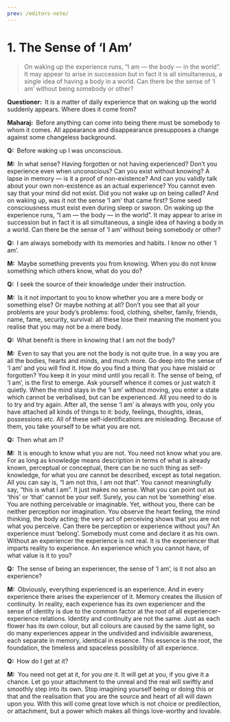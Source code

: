 ```yaml
---
prev: /editors-note/
---
```

# 1. The Sense of ‘I Am’

>On waking up the experience runs, “I am — the body — in the world”. It may 
appear to arise in succession but in fact it is all simultaneous, a single 
idea of having a body in a world. Can there be the sense of ‘I am’ without 
being somebody or other?

**Questioner:**&ensp;It is a matter of daily experience that on waking up the 
world suddenly appears. Where does it come from?

**Maharaj:**&ensp;Before anything can come into being there must be somebody 
to whom it comes. All appearance and disappearance presupposes a change 
against some changeless background.

**Q:**&ensp;Before waking up I was unconscious.

**M:**&ensp;In what sense? Having forgotten or not having experienced? Don’t 
you experience even when unconscious? Can you exist without knowing? A lapse 
in memory — is it a proof of non-existence? And can you validly talk about 
your own non-existence as an actual experience? You cannot even say that your 
mind did not exist. Did you not wake up on being called? And on waking up, was 
it not the sense ‘I am’ that came first? Some seed consciousness must exist 
even during sleep or swoon. On waking up the experience runs, “I am — the body 
— in the world”. It may appear to arise in succession but in fact it is all 
simultaneous, a single idea of having a body in a world. Can there be the 
sense of ‘I am’ without being somebody or other?

**Q:**&ensp;I am always somebody with its memories and habits. I know no other 
‘I am’.

**M:**&ensp;Maybe something prevents you from knowing. When you do not know 
something which others know, what do you do?

**Q:**&ensp;I seek the source of their knowledge under their instruction.

**M:**&ensp;Is it not important to you to know whether you are a mere body or 
something else? Or maybe nothing at all? Don’t you see that all your problems 
are your body’s problems: food, clothing, shelter, family, friends, name, 
fame, security, survival: all these lose their meaning the moment you realise 
that you may not be a mere body.

**Q:**&ensp;What benefit is there in knowing that I am not the body?

**M:**&ensp;Even to say that you are not the body is not quite true. In a way 
you are all the bodies, hearts and minds, and much more. Go deep into the 
sense of ‘I am’ and you will find it. How do you find a thing that you have 
mislaid or forgotten? You keep it in your mind until you recall it. The sense 
of being, of ‘I am’, is the first to emerge. Ask yourself whence it comes or 
just watch it quietly. When the mind stays in the ‘I am’ without moving, you 
enter a state which cannot be verbalised, but can be experienced. All you need 
to do is to try and try again. After all, the sense ‘I am’ is always with you, 
only you have attached all kinds of things to it: body, feelings, thoughts, 
ideas, possessions etc. All of these self-identifications are misleading. 
Because of them, you take yourself to be what you are not.

**Q:**&ensp;Then what am I?

**M:**&ensp;It is enough to know what you are not. You need not know what you 
are. For as long as knowledge means description in terms of what is already 
known, perceptual or conceptual, there can be no such thing as self-knowledge, 
for what you *are* cannot be described, except as total negation. All you can 
say is, “I am not this, I am not that”. You cannot meaningfully say, “this is 
what I am”. It just makes no sense. What you can point out as ‘this’ or ‘that’ 
cannot be your self. Surely, you can not be ‘something’ else. You are nothing 
perceivable or imaginable. Yet, without you, there can be neither perception 
nor imagination. You observe the heart feeling, the mind thinking, the body 
acting; the very act of perceiving shows that you are not what you perceive. 
Can there be perception or experience without you? An experience must 
‘belong’. Somebody must come and declare it as his own. Without an experiencer 
the experience is not real. It is the experiencer that imparts reality to 
experience. An experience which you cannot have, of what value is it to you?

**Q:**&ensp;The sense of being an experiencer, the sense of ‘I am’, is it not 
also an experience?

**M:**&ensp;Obviously, everything experienced is an experience. And in every 
experience there arises the experiencer of it. Memory creates the illusion of 
continuity. In reality, each experience has its own experiencer and the sense 
of identity is due to the common factor at the root of all 
experiencer–experience relations. Identity and continuity are not the same. 
Just as each flower has its own colour, but all colours are caused by the 
same light, so do many experiences appear in the undivided and indivisible 
awareness, each separate in memory, identical in essence. This essence is the 
root, the foundation, the timeless and spaceless possibility of all experience.

**Q:**&ensp;How do I get at it?

**M:**&ensp;You need not get at it, for you *are* it. It will get at you, if 
you give it a chance. Let go your attachment to the unreal and the real will 
swiftly and smoothly step into its own. Stop imagining yourself being or doing 
this or that and the realisation that you are the source and heart of all will 
dawn upon you. With this will come great love which is not choice or 
predilection, or attachment, but a power which makes all things love-worthy 
and lovable.